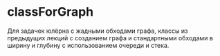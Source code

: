 # classForGraph
Для задачек юлёрна c жадными обходами графа,  классы из 
предыдущих лекций с созданием графа и стандартными обходами
в ширину и глубину с использованием очереди и стека.
